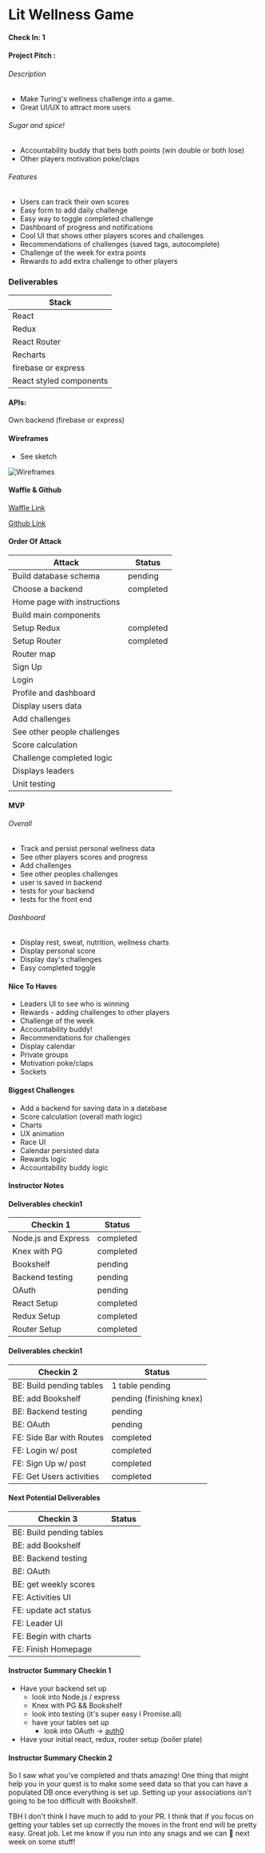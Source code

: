# Lit Wellness Game

#### Check In: 1  

#### Project Pitch :

###### Description

* Make Turing's wellness challenge into a game.
* Great UI/UX to attract more users

###### Sugar and spice!

* Accountability buddy that bets both points (win double or both lose)
* Other players motivation poke/claps

###### Features

* Users can track their own scores
* Easy form to add daily challenge
* Easy way to toggle completed challenge
* Dashboard of progress and notifications
* Cool UI that shows other players scores and challenges
* Recommendations of challenges (saved tags, autocomplete)
* Challenge of the week for extra points
* Rewards to add extra challenge to other players

### Deliverables  

| Stack                   |
|-------------------------|
| React                   |
| Redux                   |
| React Router            |
| Recharts                |
| firebase or express     |
| React styled components |

#### APIs:  

Own backend (firebase or express)

#### Wireframes  

* See sketch

![Wireframes](wireframe/wireframe.png)

#### Waffle & Github

[Waffle Link](https://waffle.io/jdiejim/wellness-challenge)

[Github Link](https://github.com/jdiejim/wellness-game)

#### Order Of Attack  

| Attack                       | Status    |
|------------------------------|-----------|
| Build database schema        | pending   |
| Choose a backend             | completed |
| Home page with instructions  |           |
| Build main components        |           |
| Setup Redux                  | completed |
| Setup Router                 | completed |
| Router map                   |           |
| Sign Up                      |           |
| Login                        |           |
| Profile and dashboard        |           |
| Display users data           |           |
| Add challenges               |           |
| See other people challenges  |           |
| Score calculation            |           |
| Challenge completed logic    |           |
| Displays leaders             |           |
| Unit testing                 |           |

#### MVP

###### Overall

* Track and persist personal wellness data
* See other players scores and progress
* Add challenges
* See other peoples challenges
* user is saved in backend
* tests for your backend
* tests for the front end

###### Dashboard

* Display rest, sweat, nutrition, wellness charts
* Display personal score
* Display day's challenges
* Easy completed toggle

#### Nice To Haves

* Leaders UI to see who is winning
* Rewards - adding challenges to other players
* Challenge of the week
* Accountability buddy!
* Recommendations for challenges
* Display calendar
* Private groups
* Motivation poke/claps
* Sockets

#### Biggest Challenges  

* Add a backend for saving data in a database
* Score calculation (overall math logic)
* Charts
* UX animation
* Race UI
* Calendar persisted data
* Rewards logic
* Accountability buddy logic

#### Instructor Notes

#### Deliverables checkin1

| Checkin 1           | Status    |
|---------------------|-----------|
| Node.js and Express | completed |
| Knex with PG        | completed |
| Bookshelf           | pending   |
| Backend testing     | pending   |
| OAuth               | pending   |
| React Setup         | completed |
| Redux Setup         | completed |
| Router Setup        | completed |

#### Deliverables checkin1

| Checkin 2                | Status                    |
|--------------------------|---------------------------|
| BE: Build pending tables | 1 table pending           |
| BE: add Bookshelf        | pending  (finishing knex) |
| BE: Backend testing      | pending                   |
| BE: OAuth                | pending                   |
| FE: Side Bar with Routes | completed                 |
| FE: Login w/ post        | completed                 |
| FE: Sign Up  w/ post     | completed                 |
| FE: Get Users activities | completed                 |

#### Next Potential Deliverables

| Checkin 3                | Status    |
|--------------------------|-----------|
| BE: Build pending tables |           |
| BE: add Bookshelf        |           |
| BE: Backend testing      |           |
| BE: OAuth                |           |
| BE: get weekly scores    |           |
| FE: Activities UI        |           |
| FE: update act status    |           |
| FE: Leader UI            |           |
| FE: Begin with charts    |           |
| FE: Finish Homepage      |           |


#### Instructor Summary Checkin 1

- Have your backend set up
    - look into Node.js / express
    - Knex with PG && Bookshelf
    - look into testing (it's super easy I Promise.all)
    - have your tables set up
        - look into OAuth -> [auth0]('https://auth0.com/docs/quickstart/spa/react/01-login')
- Have your initial react, redux, router setup (boiler plate)

#### Instructor Summary Checkin 2

So I saw what you've completed and thats amazing! One thing that might help you in your quest is to make some seed data so that you can have a populated DB once everything is set up. Setting up your associations isn't going to be too difficult with Bookshelf.

TBH I don't think I have much to add to your PR. I think that if you focus on getting your tables set up correctly the moves in the front end will be pretty easy. Great job. Let me know if you run into any snags and we can 🍐 next week on some stuff!
